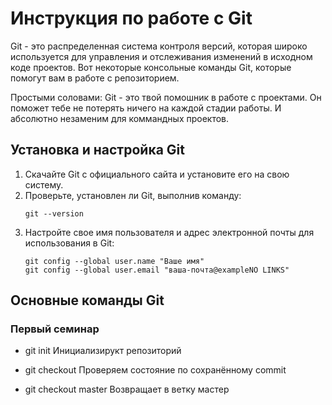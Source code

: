 # Инструкция по работе с Git

Git - это распределенная система контроля версий, которая широко используется для управления и отслеживания изменений в исходном коде проектов. Вот некоторые консольные команды Git, которые помогут вам в работе с репозиторием.

Простыми соловами: Git - это твой помошник в работе с проектами. Он поможет тебе не потерять ничего на каждой стадии работы. И абсолютно незаменим для коммандных проектов.

## Установка и настройка Git
1. Скачайте Git с официального сайта и установите его на свою систему.
2. Проверьте, установлен ли Git, выполнив команду:
   ```
   git --version
   ```
3. Настройте свое имя пользователя и адрес электронной почты для использования в Git:
   ```
   git config --global user.name "Ваше имя"
   git config --global user.email "ваша-почта@exampleNO LINKS"
   ```

## Основные команды Git

### Первый семинар

* git init 
Инициализирукт репозиторий

* git checkout 
Проверяем состояние по сохранённому commit

* git checkout master
Возвращает в ветку мастер